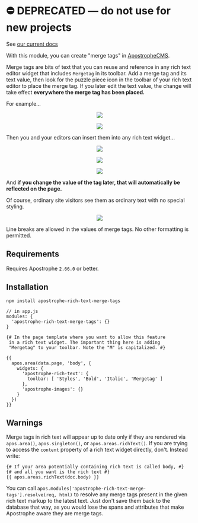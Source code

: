 # ⛔️ **DEPRECATED** — do not use for new projects

See [our current docs](https://docs.apostrophecms.org/)

With this module, you can create "merge tags" in [ApostropheCMS](https://apostrophecms.org).

Merge tags are bits of text that you can reuse and reference in any rich text editor widget that includes `Mergetag` in its toolbar. Add a merge tag and its text value, then look for the puzzle piece icon in the toolbar of your rich text editor to place the merge tag. If you later edit the text value, the change will take effect **everywhere the merge tag has been placed.**

For example...

<p align="center"><img src="https://raw.githubusercontent.com/apostrophecms/apostrophe-rich-text-merge-tags/master/screenshots/screenshot-1.png" /></p>

<p align="center"><img src="https://raw.githubusercontent.com/apostrophecms/apostrophe-rich-text-merge-tags/master/screenshots/screenshot-2.png" /></p>

Then you and your editors can insert them into any rich text widget...

<p align="center"><img src="https://raw.githubusercontent.com/apostrophecms/apostrophe-rich-text-merge-tags/master/screenshots/screenshot-3.png" /></p>

<p align="center"><img src="https://raw.githubusercontent.com/apostrophecms/apostrophe-rich-text-merge-tags/master/screenshots/screenshot-4.png" /></p>

<p align="center"><img src="https://raw.githubusercontent.com/apostrophecms/apostrophe-rich-text-merge-tags/master/screenshots/screenshot-5.png" /></p>

And **if you change the value of the tag later, that will automatically be reflected on the page.**

Of course, ordinary site visitors see them as ordinary text with no special styling.

<p align="center"><img src="https://raw.githubusercontent.com/apostrophecms/apostrophe-rich-text-merge-tags/master/screenshots/screenshot-6.png" /></p>

Line breaks are allowed in the values of merge tags. No other formatting is permitted.

## Requirements

Requires Apostrophe `2.66.0` or better.

## Installation

```
npm install apostrophe-rich-text-merge-tags
```

```
// in app.js
modules: {
  'apostrophe-rich-text-merge-tags': {}
}
```

```
{# In the page template where you want to allow this feature
 in a rich text widget. The important thing here is adding
 "Mergetag" to your toolbar. Note the "M" is capitalized. #}

{{
  apos.area(data.page, 'body', {
    widgets: {
      'apostrophe-rich-text': {
        toolbar: [ 'Styles', 'Bold', 'Italic', 'Mergetag' ]
      },
      'apostrophe-images': {}
    }
  })
}}
```

## Warnings

Merge tags in rich text will appear up to date only if they are rendered via `apos.area()`, `apos.singleton()`, or `apos.areas.richText()`. If you are trying to access the `content` property of a rich text widget directly, don't. Instead write:

```
{# If your area potentially containing rich text is called body, #}
{# and all you want is the rich text #}
{{ apos.areas.richText(doc.body) }}
```

You can call `apos.modules['apostrophe-rich-text-merge-tags'].resolve(req, html)` to resolve any merge tags present in the given rich text markup to the latest text. Just don't save them back to the database that way, as you would lose the spans and attributes that make Apostrophe aware they are merge tags.

